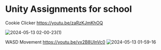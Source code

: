 # Unity Assignments for school
Cookie Clicker
https://youtu.be/zaRzKJmKhOQ

![2024-05-13 02-00-23(1)](https://github.com/karinka1901/UnityAssignments/assets/60856417/85a9d2d7-f6ef-4205-8db4-bbf77a24147f)


WASD Movement
https://youtu.be/vx2B8UlnVc0
![2024-05-13 01-59-16](https://github.com/karinka1901/UnityAssignments/assets/60856417/f563fd2f-e545-450a-bdd1-7605034c1753)
